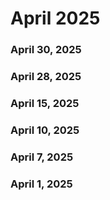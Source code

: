﻿# April 2025


### April 30, 2025




### April 28, 2025




### April 15, 2025




### April 10, 2025




### April 7, 2025




### April 1, 2025



